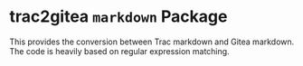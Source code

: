 # trac2gitea `markdown` Package

This provides the conversion between Trac markdown and Gitea markdown.
The code is heavily based on regular expression matching.
